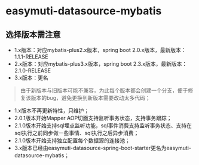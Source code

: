 # easymuti-datasource-mybatis

## 选择版本需注意
* 1.x版本：对应mybatis-plus2.x版本，spring boot 2.0.x版本，最新版本：1.1.1-RELEASE 
* 2.x版本：对应mybatis-plus3.x版本，spring boot 2.3.x版本，最新版本：2.1.0-RELEASE
* 3.x版本：更名

>由于新版本与旧版本可能不兼容，为此每个版本都会创建一个分支，便于修复该版本的bug，避免更换到新版本需要改动太多代码；
* 1.x版本不再更新特性，只维护；
* 2.0.1版本开始Mapper AOP切面支持监听事务状态，支持事务跟踪；
* 2.1.0版本开始支持sql埋点监听功能，sql事件消费支持监听事务状态、支持在sql执行之前同步做一些事情、sql执行之后异步消费；
* 2.1.0版本开始支持独立配置每个数据源的连接池；
* 3.x版本已经由easymuti-datasource-spring-boot-starter更名为easymuti-datasource-mybatis；
